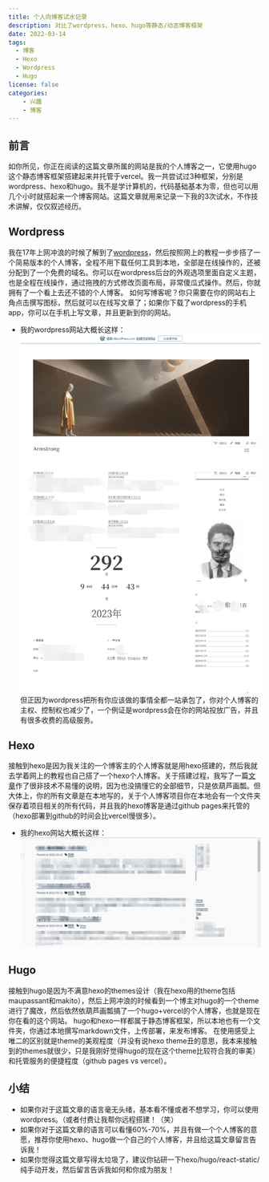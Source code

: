 ```yaml
---
title: 个人向博客试水记录
description: 对比了wordpress、hexo、hugo等静态/动态博客框架
date: 2022-03-14
tags:
  - 博客
  - Hexo
  - Wordpress
  - Hugo
license: false
categories:
    - 兴趣
    - 博客
---
```

## 前言
如你所见，你正在阅读的这篇文章所属的网站是我的个人博客之一，它使用hugo这个静态博客框架搭建起来并托管于vercel。我一共尝试过3种框架，分别是wordpress、hexo和hugo。我不是学计算机的，代码基础基本为零，但也可以用几个小时就搭起来一个博客网站。这篇文章就用来记录一下我的3次试水，不作技术讲解，仅仅叙述经历。

## Wordpress
我在17年上网冲浪的时候了解到了[wordpress](https://wordpress.com/)，然后按照网上的教程一步步搭了一个简易版本的个人博客，全程不用下载任何工具到本地，全部是在线操作的，还被分配到了一个免费的域名。你可以在wordpress后台的外观选项里面自定义主题，也是全程在线操作，通过拖拽的方式修改页面布局，非常傻瓜式操作。然后，你就拥有了一个看上去还不错的个人博客。
如何写博客呢？你只需要在你的网站右上角点击撰写图标，然后就可以在线写文章了；如果你下载了wordpress的手机app，你可以在手机上写文章，并且更新到你的网站。
* 我的wordpress网站大概长这样：
![wordpress](wordpress.jpg)
但正因为wordpress把所有你应该做的事情全都一站承包了，你对个人博客的主权、控制权也减少了，一个例证是wordpress会在你的网站投放广告，并且有很多收费的高级服务。

## Hexo
接触到hexo是因为我关注的一个博客主的个人博客就是用hexo搭建的，然后我就去学着网上的教程也自己搭了一个hexo个人博客。关于搭建过程，我写了一篇[文章](https://hugo-stack-theme-mod-phi.vercel.app/2022/%E5%A6%82%E4%BD%95%E7%94%A8hexo%E6%90%AD%E5%BB%BAgithub%E4%B8%AA%E4%BA%BA%E5%8D%9A%E5%AE%A2/)作了很非技术不易懂的说明，因为也没搞懂它的全部细节，只是依葫芦画瓢。但大体上，你的所有文章是在本地写的，关于个人博客项目你在本地会有一个文件夹保存着项目相关的所有代码，并且我的hexo博客是通过github pages来托管的（hexo部署到github的时间会比vercel慢很多）。
* 我的hexo网站大概长这样：
![hexo](hexo.png)

## Hugo
接触到hugo是因为不满意hexo的themes设计（我在hexo用的theme包括maupassant和makito），然后上网冲浪的时候看到一个博主对hugo的一个theme进行了魔改，然后依然依葫芦画瓢搞了一个hugo+vercel的个人博客，也就是现在你在看的这个网站。
hugo和hexo一样都属于静态博客框架，所以本地也有一个文件夹，你通过本地撰写markdown文件，上传部署，来发布博客。
在使用感受上唯二的区别就是theme的美观程度（并没有说hexo theme丑的意思，我本来接触到的themes就很少，只是我刚好觉得hugo的现在这个theme比较符合我的审美）和托管服务的便捷程度（github pages vs vercel）。

## 小结
* 如果你对于这篇文章的语言毫无头绪，基本看不懂或者不想学习，你可以使用wordpress。（或者付费让我帮你远程搭建！（笑）
* 如果你对于这篇文章的语言可以看懂60%-70%，并且有做一个个人博客的意愿，推荐你使用hexo、hugo做一个自己的个人博客，并且给这篇文章留言告诉我！
* 如果你觉得这篇文章写得太垃圾了，建议你钻研一下hexo/hugo/react-static/纯手动开发，然后留言告诉我如何和你成为朋友！